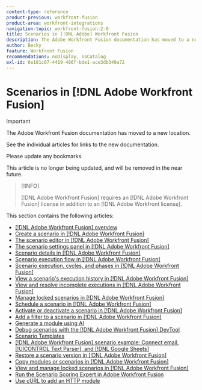 ```yaml
---
content-type: reference
product-previous: workfront-fusion
product-area: workfront-integrations
navigation-topic: workfront-fusion-2-0
title: Scenarios in [!DNL Adobe] Workfront Fusion
description: The Adobe Workfront Fusion documentation has moved to a new location. This article has been deprecated, but contains a link to the new article that covers this functionality.
author: Becky
feature: Workfront Fusion
recommendations: noDisplay, noCatalog
exl-id: 6e181c07-4419-486f-bde1-ace3db349a72
---
```

# Scenarios in [!DNL Adobe Workfront Fusion]

>[!IMPORTANT]
>
>The Adobe Workfront Fusion documentation has moved to a new location. 
>
>See the individual articles for links to the new documentation.
>
>Please update any bookmarks.
>
>This article is no longer being updated, and will be removed in the near future.

>[!INFO]
>
>[!DNL Adobe Workfront Fusion] requires an [!DNL Adobe Workfront Fusion] license in addition to an [!DNL Adobe Workfront license].

This section contains the following articles:

* [[!DNL Adobe Workfront Fusion] overview](../../workfront-fusion/scenarios/scenario-overview.md)
* [Create a scenario in [!DNL Adobe Workfront Fusion]](../../workfront-fusion/scenarios/create-a-scenario.md)
* [The scenario editor in [!DNL Adobe Workfront Fusion]](../../workfront-fusion/scenarios/scenario-editor.md)
* [The scenario settings panel in [!DNL Adobe Workfront Fusion]](../../workfront-fusion/scenarios/scenario-settings-panel.md)
* [Scenario details in [!DNL Adobe Workfront Fusion]](../../workfront-fusion/scenarios/scenario-detail.md)
* [Scenario execution flow in [!DNL Adobe Workfront Fusion]](../../workfront-fusion/scenarios/scenario-execution-flow.md)
* [Scenario execution, cycles, and phases in [!DNL Adobe Workfront Fusion]](../../workfront-fusion/scenarios/scenario-execution-cycles-phases.md)
* [View a scenario's execution history in [!DNL Adobe Workfront Fusion]](../../workfront-fusion/scenarios/view-scenario-execution-history.md)
* [View and resolve incomplete executions in [!DNL Adobe Workfront Fusion]](../../workfront-fusion/scenarios/view-and-resolve-incomplete-executions.md)
* [Manage locked scenarios in [!DNL Adobe Workfront Fusion]](../../workfront-fusion/scenarios/view-and-manage-locked-scenarios.md)
* [Schedule a scenario in [!DNL Adobe Workfront Fusion]](../../workfront-fusion/scenarios/schedule-a-scenario.md)
* [Activate or deactivate a scenario in [!DNL Adobe Workfront Fusion]](../../workfront-fusion/scenarios/activate-or-inactivate-scenario.md)
* [Add a filter to a scenario in [!DNL Adobe Workfront Fusion]](../../workfront-fusion/scenarios/add-a-filter-to-a-scenario.md)
* [Generate a module using AI](/help/quicksilver/workfront-fusion/scenarios/add-a-module-with-ai.md)
* [Debug scenarios with the [!DNL Adobe Workfront Fusion] DevTool](../../workfront-fusion/scenarios/debug-scenarios-with-dev-tool.md)
* [Scenario Templates](/help/quicksilver/workfront-fusion/scenarios/templates/fusion-templates.md)
* [[!DNL Adobe Workfront Fusion] scenario example: Connect email, [!UICONTROL Text Parser], and [!DNL Google Sheets]](../../workfront-fusion/scenarios/example-connect-email-text-parser-gsheets.md)
* [Restore a scenario version in [!DNL Adobe Workfront Fusion]](../../workfront-fusion/scenarios/restore-a-scenario-version.md)
* [Copy modules or scenarios in [!DNL Adobe Workfront Fusion]](../../workfront-fusion/scenarios/copy-modules-or-scenarios.md)
* [View and manage locked scenarios in [!DNL Adobe Workfront Fusion]](../../workfront-fusion/scenarios/view-and-manage-locked-scenarios.md)
* [Run the Scenario Scoring Expert in Adobe Workfront Fusion](/help/quicksilver/workfront-fusion/scenarios/run-scenario-scoring.md)
* [Use cURL to add an HTTP module](/help/quicksilver/workfront-fusion/scenarios/use-curl-create-http.md)




